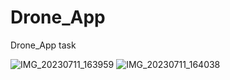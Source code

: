 # Drone_App
Drone_App  task


![IMG_20230711_163959](https://github.com/Emm-Anuel100/Drone_App/assets/125787874/277acce6-40ee-4455-b3c4-09c9c5468988)
![IMG_20230711_164038](https://github.com/Emm-Anuel100/Drone_App/assets/125787874/27f79334-9d55-4157-b9b8-208b6ec70588)

